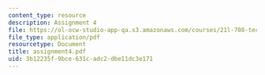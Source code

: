 ```yaml
---
content_type: resource
description: Assignment 4
file: https://ol-ocw-studio-app-qa.s3.amazonaws.com/courses/21l-708-technologies-of-humanism-spring-2003/3b12235f9bce631cadc2dbe11dc3e171_assignment4.pdf
file_type: application/pdf
resourcetype: Document
title: assignment4.pdf
uid: 3b12235f-9bce-631c-adc2-dbe11dc3e171
---
```


